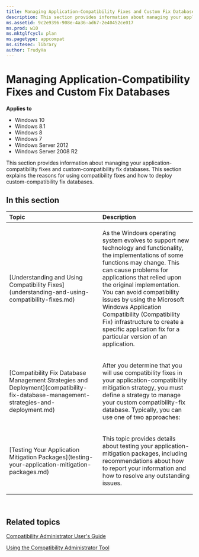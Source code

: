 ```yaml
---
title: Managing Application-Compatibility Fixes and Custom Fix Databases (Windows 10)
description: This section provides information about managing your application-compatibility fixes and custom-compatibility fix databases. This section explains the reasons for using compatibility fixes and how to deploy custom-compatibility fix databases.
ms.assetid: 9c2e9396-908e-4a36-ad67-2e40452ce017
ms.prod: w10
ms.mktglfcycl: plan
ms.pagetype: appcompat
ms.sitesec: library
author: TrudyHa
---
```


# Managing Application-Compatibility Fixes and Custom Fix Databases


**Applies to**

-   Windows 10
-   Windows 8.1
-   Windows 8
-   Windows 7
-   Windows Server 2012
-   Windows Server 2008 R2

This section provides information about managing your application-compatibility fixes and custom-compatibility fix databases. This section explains the reasons for using compatibility fixes and how to deploy custom-compatibility fix databases.

## In this section


<table>
<colgroup>
<col width="50%" />
<col width="50%" />
</colgroup>
<thead>
<tr class="header">
<th align="left">Topic</th>
<th align="left">Description</th>
</tr>
</thead>
<tbody>
<tr class="odd">
<td align="left"><p>[Understanding and Using Compatibility Fixes](understanding-and-using-compatibility-fixes.md)</p></td>
<td align="left"><p>As the Windows operating system evolves to support new technology and functionality, the implementations of some functions may change. This can cause problems for applications that relied upon the original implementation. You can avoid compatibility issues by using the Microsoft Windows Application Compatibility (Compatibility Fix) infrastructure to create a specific application fix for a particular version of an application.</p></td>
</tr>
<tr class="even">
<td align="left"><p>[Compatibility Fix Database Management Strategies and Deployment](compatibility-fix-database-management-strategies-and-deployment.md)</p></td>
<td align="left"><p>After you determine that you will use compatibility fixes in your application-compatibility mitigation strategy, you must define a strategy to manage your custom compatibility-fix database. Typically, you can use one of two approaches:</p></td>
</tr>
<tr class="odd">
<td align="left"><p>[Testing Your Application Mitigation Packages](testing-your-application-mitigation-packages.md)</p></td>
<td align="left"><p>This topic provides details about testing your application-mitigation packages, including recommendations about how to report your information and how to resolve any outstanding issues.</p></td>
</tr>
</tbody>
</table>

 

## Related topics


[Compatibility Administrator User's Guide](compatibility-administrator-users-guide.md)

[Using the Compatibility Administrator Tool](using-the-compatibility-administrator-tool.md)

 

 





